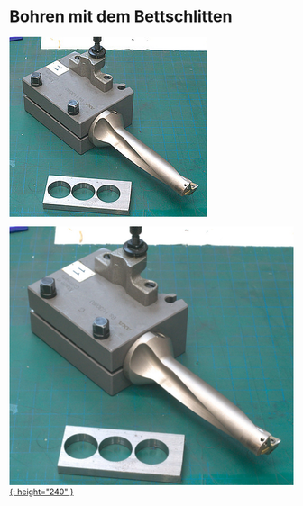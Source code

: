 # Bohren mit dem Bettschlitten

[![Mit seperatem Thumbnail](/docs/assets/images/drilling_with_carriage/thumb/indexable_drill.jpg)](/docs/assets/images/drilling_with_carriage/indexable_drill.jpg)

[![kleiner skaliert](/docs/assets/images/drilling_with_carriage/indexable_drill.jpg){: height="240" }](/docs/assets/images/drilling_with_carriage/indexable_drill.jpg)